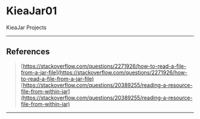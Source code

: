 # KieaJar01

KieaJar Projects


----------
## References
> [https://stackoverflow.com/questions/2271926/how-to-read-a-file-from-a-jar-file](https://stackoverflow.com/questions/2271926/how-to-read-a-file-from-a-jar-file)  
> [https://stackoverflow.com/questions/20389255/reading-a-resource-file-from-within-jar](https://stackoverflow.com/questions/20389255/reading-a-resource-file-from-within-jar)  

-----


